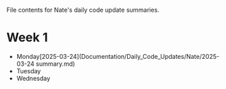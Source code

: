 File contents for Nate's daily code update summaries.
 # Week 1
  - Monday[2025-03-24](Documentation/Daily_Code_Updates/Nate/2025-03-24 summary.md)
  - Tuesday
  - Wednesday
